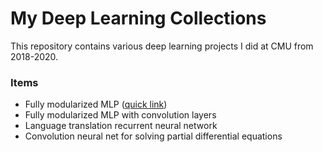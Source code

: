 # My Deep Learning Collections
This repository contains various deep learning projects I did at CMU from 2018-2020.

### Items
* Fully modularized MLP ([quick link](modularized-MLP/README.md))
* Fully modularized MLP with convolution layers
* Language translation recurrent neural network 
* Convolution neural net for solving partial differential equations
